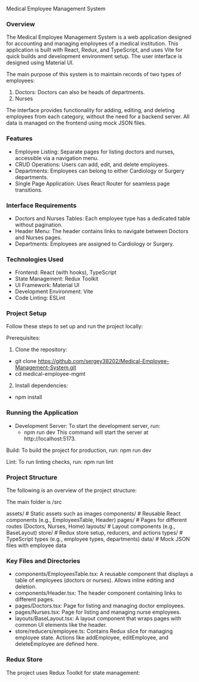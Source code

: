 Medical Employee Management System

### Overview

The Medical Employee Management System is a web application designed for accounting and managing employees of a medical institution. This application is built with React, Redux, and TypeScript, and uses Vite for quick builds and development environment setup. The user interface is designed using Material UI.

The main purpose of this system is to maintain records of two types of employees:

1. Doctors: Doctors can also be heads of departments.
2. Nurses

The interface provides functionality for adding, editing, and deleting employees from each category, without the need for a backend server. All data is managed on the frontend using mock JSON files.

### Features

- Employee Listing: Separate pages for listing doctors and nurses, accessible via a navigation menu.
- CRUD Operations: Users can add, edit, and delete employees.
- Departments: Employees can belong to either Cardiology or Surgery departments.
- Single Page Application: Uses React Router for seamless page transitions.

### Interface Requirements

- Doctors and Nurses Tables: Each employee type has a dedicated table without pagination.
- Header Menu: The header contains links to navigate between Doctors and Nurses pages.
- Departments: Employees are assigned to Cardiology or Surgery.

### Technologies Used

- Frontend: React (with hooks), TypeScript
- State Management: Redux Toolkit
- UI Framework: Material UI
- Development Environment: Vite
- Code Linting: ESLint

### Project Setup

Follow these steps to set up and run the project locally:

Prerequisites:
1. Clone the repository:
  - git clone https://github.com/sergey38202/Medical-Employee-Management-System.git
  - cd medical-employee-mgmt

2. Install dependencies:
  - npm install

### Running the Application

- Development Server: To start the development server, run:
  - npm run dev
This command will start the server at http://localhost:5173.  

Build: To build the project for production, run:
 npm run dev

Lint: To run linting checks, run:
 npm run lint

### Project Structure

The following is an overview of the project structure:

The main folder is /src

assets/           # Static assets such as images
components/       # Reusable React components (e.g., EmployeesTable, Header)
pages/            # Pages for different routes (Doctors, Nurses, Home)
layouts/          # Layout components (e.g., BaseLayout)
store/            # Redux store setup, reducers, and actions
types/            # TypeScript types (e.g., employee types, departments)
data/             # Mock JSON files with employee data

### Key Files and Directories

- components/EmployeesTable.tsx: A reusable component that displays a table of employees (doctors or nurses). Allows inline editing and deletion.
- components/Header.tsx: The header component containing links to different pages.
- pages/Doctors.tsx: Page for listing and managing doctor employees.
- pages/Nurses.tsx: Page for listing and managing nurse employees.
- layouts/BaseLayout.tsx: A layout component that wraps pages with common UI elements like the header.
- store/reducers/employee.ts: Contains Redux slice for managing employee state. Actions like addEmployee, editEmployee, and deleteEmployee are defined here.

### Redux Store

The project uses Redux Toolkit for state management: